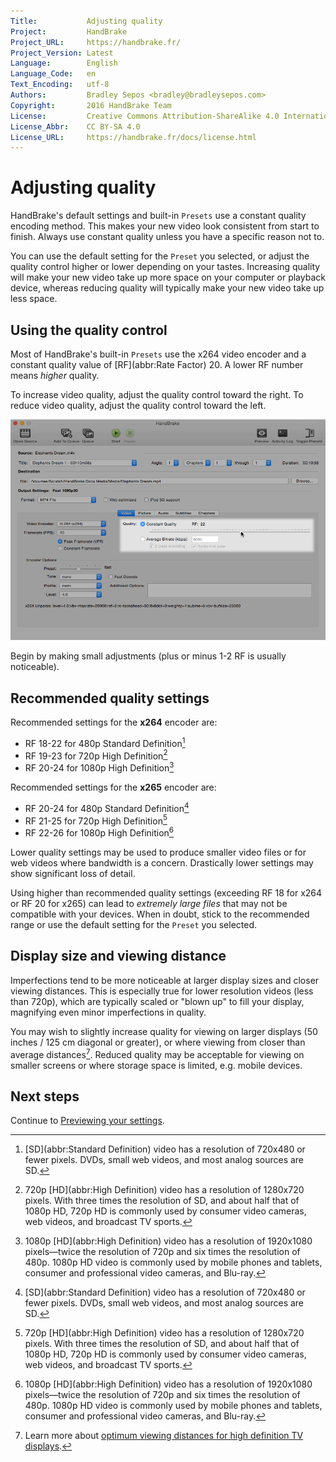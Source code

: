 ```yaml
---
Title:           Adjusting quality
Project:         HandBrake
Project_URL:     https://handbrake.fr/
Project_Version: Latest
Language:        English
Language_Code:   en
Text_Encoding:   utf-8
Authors:         Bradley Sepos <bradley@bradleysepos.com>
Copyright:       2016 HandBrake Team
License:         Creative Commons Attribution-ShareAlike 4.0 International
License_Abbr:    CC BY-SA 4.0
License_URL:     https://handbrake.fr/docs/license.html
---
```


Adjusting quality
=================

HandBrake's default settings and built-in `Presets` use a constant quality encoding method. This makes your new video look consistent from start to finish. Always use constant quality unless you have a specific reason not to.

You can use the default setting for the `Preset` you selected, or adjust the quality control higher or lower depending on your tastes. Increasing quality will make your new video take up more space on your computer or playback device, whereas reducing quality will typically make your new video take up less space.

## Using the quality control

Most of HandBrake's built-in `Presets` use the x264 video encoder and a constant quality value of [RF](abbr:Rate Factor) 20. A lower RF number means *higher* quality.

To increase video quality, adjust the quality control toward the right. To reduce video quality, adjust the quality control toward the left.

<!-- .system-lin -->

<!-- TODO: Linux figures. -->

<!-- /.system-lin -->
<!-- .system-mac -->

![Quality control](../images/mac/quality-control.png)

<!-- /.system-mac -->
<!-- .system-win -->

<!-- TODO: Windows figures. -->

<!-- /.system-win -->

Begin by making small adjustments (plus or minus 1-2 RF is usually noticeable).

## Recommended quality settings

Recommended settings for the **x264** encoder are:

- RF 18-22 for 480p Standard Definition[^480p]
- RF 19-23 for 720p High Definition[^720p]
- RF 20-24 for 1080p High Definition[^1080p]

Recommended settings for the **x265** encoder are:

- RF 20-24 for 480p Standard Definition[^480p]
- RF 21-25 for 720p High Definition[^720p]
- RF 22-26 for 1080p High Definition[^1080p]

Lower quality settings may be used to produce smaller video files or for web videos where bandwidth is a concern. Drastically lower settings may show significant loss of detail.

Using higher than recommended quality settings (exceeding RF 18 for x264 or RF 20 for x265) can lead to *extremely large files* that may not be compatible with your devices. When in doubt, stick to the recommended range or use the default setting for the `Preset` you selected.

## Display size and viewing distance

Imperfections tend to be more noticeable at larger display sizes and closer viewing distances. This is especially true for lower resolution videos (less than 720p), which are typically scaled or "blown up" to fill your display, magnifying even minor imperfections in quality.

You may wish to slightly increase quality for viewing on larger displays (50 inches / 125 cm diagonal or greater), or where viewing from closer than average distances[^viewing-distance]. Reduced quality may be acceptable for viewing on smaller screens or where storage space is limited, e.g. mobile devices.

## Next steps

Continue to [Previewing your settings](preview-settings.html).

[^480p]: [SD](abbr:Standard Definition) video has a resolution of 720x480 or fewer pixels. DVDs, small web videos, and most analog sources are SD.

[^720p]: 720p [HD](abbr:High Definition) video has a resolution of 1280x720 pixels. With three times the resolution of SD, and about half that of 1080p HD, 720p HD is commonly used by consumer video cameras, web videos, and broadcast TV sports.

[^1080p]: 1080p [HD](abbr:High Definition) video has a resolution of 1920x1080 pixels—twice the resolution of 720p and six times the resolution of 480p. 1080p HD video is commonly used by mobile phones and tablets, consumer and professional video cameras, and Blu-ray.

[^viewing-distance]: Learn more about [optimum viewing distances for high definition TV displays](https://en.wikipedia.org/wiki/Optimum_HDTV_viewing_distance).